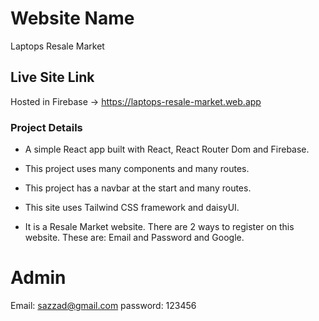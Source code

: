 # Website Name
Laptops Resale Market

## Live Site Link
Hosted in Firebase -> https://laptops-resale-market.web.app

### Project Details
* A simple React app built with React, React Router Dom and Firebase.

* This project uses many components and many routes.

* This project has a navbar at the start and many routes.

* This site uses Tailwind CSS framework and daisyUI.

* It is a Resale Market website. There are 2 ways to register on this website. These are: Email and Password and Google.

# Admin
Email: sazzad@gmail.com
password: 123456